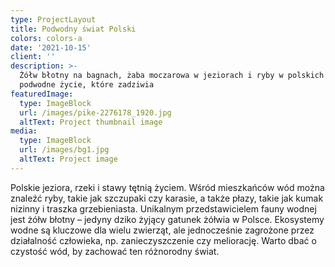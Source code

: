 ```yaml
---
type: ProjectLayout
title: Podwodny świat Polski
colors: colors-a
date: '2021-10-15'
client: ''
description: >-
  Żółw błotny na bagnach, żaba moczarowa w jeziorach i ryby w polskich rzekach –
  podwodne życie, które zadziwia
featuredImage:
  type: ImageBlock
  url: /images/pike-2276178_1920.jpg
  altText: Project thumbnail image
media:
  type: ImageBlock
  url: /images/bg1.jpg
  altText: Project image
---
```

Polskie jeziora, rzeki i stawy tętnią życiem. Wśród mieszkańców wód można znaleźć ryby, takie jak szczupaki czy karasie, a także płazy, takie jak kumak nizinny i traszka grzebieniasta. Unikalnym przedstawicielem fauny wodnej jest żółw błotny – jedyny dziko żyjący gatunek żółwia w Polsce. Ekosystemy wodne są kluczowe dla wielu zwierząt, ale jednocześnie zagrożone przez działalność człowieka, np. zanieczyszczenie czy meliorację. Warto dbać o czystość wód, by zachować ten różnorodny świat.





